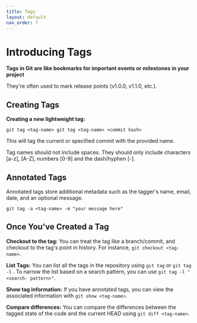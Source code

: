 ```yaml
---
title: Tags
layout: default
nav_order: 7
---
```


# Introducing Tags

**Tags in Git are like bookmarks for important events or milestones in your project** 

They're often used to mark release points (v1.0.0, v1.1.0, etc.). 

## Creating Tags

**Creating a new lightweight tag:**

`git tag <tag-name>
git tag <tag-name> <commit hash>`

This will tag the current or specified commit with the provided name.

Tag names should not include spaces. They should only include characters [a-z], [A-Z],
numbers [0-9] and the dash/hyphen [-].


## Annotated Tags

Annotated tags store additional metadata such as the tagger's name, email, date, and
an optional message.

`git tag -a <tag-name> -m "your message here"`


## Once You've Created a Tag

**Checkout to the tag:** You can treat the tag like a branch/commit, and checkout to the
tag's point in history. For instance, `git checkout <tag-name>`.

**List Tags:** You can list all the tags in the repository using `git tag` or `git tag -l` . To
narrow the list based on a search pattern, you can use `git tag -l "<search-
pattern>"`.

**Show tag information:** If you have annotated tags, you can view the associated
information with `git show <tag-name>`.

**Compare differences:** You can compare the differences between the tagged state of
the code and the current HEAD using `git diff <tag-name>`.